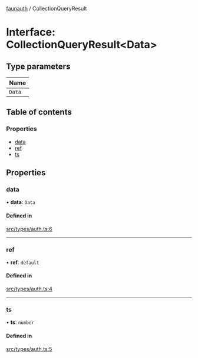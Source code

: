[faunauth](../index.md) / CollectionQueryResult

# Interface: CollectionQueryResult<Data\>

## Type parameters

| Name |
| :------ |
| `Data` |

## Table of contents

### Properties

- [data](CollectionQueryResult.md#data)
- [ref](CollectionQueryResult.md#ref)
- [ts](CollectionQueryResult.md#ts)

## Properties

### data

• **data**: `Data`

#### Defined in

[src/types/auth.ts:6](https://github.com/alexnitta/faunauth/blob/70b5ca8/src/types/auth.ts#L6)

___

### ref

• **ref**: `default`

#### Defined in

[src/types/auth.ts:4](https://github.com/alexnitta/faunauth/blob/70b5ca8/src/types/auth.ts#L4)

___

### ts

• **ts**: `number`

#### Defined in

[src/types/auth.ts:5](https://github.com/alexnitta/faunauth/blob/70b5ca8/src/types/auth.ts#L5)
